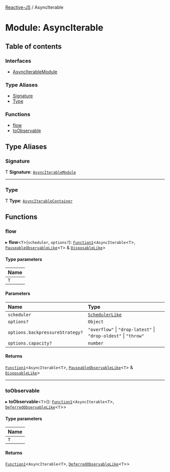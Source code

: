 [Reactive-JS](../README.md) / AsyncIterable

# Module: AsyncIterable

## Table of contents

### Interfaces

- [AsyncIterableModule](../interfaces/AsyncIterable.AsyncIterableModule.md)

### Type Aliases

- [Signature](AsyncIterable.md#signature)
- [Type](AsyncIterable.md#type)

### Functions

- [flow](AsyncIterable.md#flow)
- [toObservable](AsyncIterable.md#toobservable)

## Type Aliases

### Signature

Ƭ **Signature**: [`AsyncIterableModule`](../interfaces/AsyncIterable.AsyncIterableModule.md)

___

### Type

Ƭ **Type**: [`AsyncIterableContainer`](../interfaces/types.AsyncIterableContainer.md)

## Functions

### flow

▸ **flow**<`T`\>(`scheduler`, `options?`): [`Function1`](functions.md#function1)<`AsyncIterable`<`T`\>, [`PauseableObservableLike`](../interfaces/types.PauseableObservableLike.md)<`T`\> & [`DisposableLike`](../interfaces/types.DisposableLike.md)\>

#### Type parameters

| Name |
| :------ |
| `T` |

#### Parameters

| Name | Type |
| :------ | :------ |
| `scheduler` | [`SchedulerLike`](../interfaces/types.SchedulerLike.md) |
| `options?` | `Object` |
| `options.backpressureStrategy?` | ``"overflow"`` \| ``"drop-latest"`` \| ``"drop-oldest"`` \| ``"throw"`` |
| `options.capacity?` | `number` |

#### Returns

[`Function1`](functions.md#function1)<`AsyncIterable`<`T`\>, [`PauseableObservableLike`](../interfaces/types.PauseableObservableLike.md)<`T`\> & [`DisposableLike`](../interfaces/types.DisposableLike.md)\>

___

### toObservable

▸ **toObservable**<`T`\>(): [`Function1`](functions.md#function1)<`AsyncIterable`<`T`\>, [`DeferredObservableLike`](../interfaces/types.DeferredObservableLike.md)<`T`\>\>

#### Type parameters

| Name |
| :------ |
| `T` |

#### Returns

[`Function1`](functions.md#function1)<`AsyncIterable`<`T`\>, [`DeferredObservableLike`](../interfaces/types.DeferredObservableLike.md)<`T`\>\>
